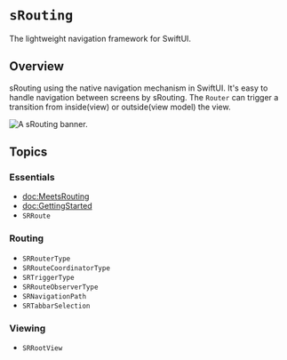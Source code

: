 # ``sRouting``

The lightweight navigation framework for SwiftUI.

## Overview

sRouting using the native navigation mechanism in SwiftUI.
It's easy to handle navigation between screens by sRouting.
The `Router` can trigger a transition from inside(view) or outside(view model) the view.

![A sRouting banner.](srouting_banner.png)

## Topics

### Essentials
- <doc:MeetsRouting>
- <doc:GettingStarted>
- ``SRRoute``

### Routing

- ``SRRouterType``
- ``SRRouteCoordinatorType``
- ``SRTriggerType``
- ``SRRouteObserverType``
- ``SRNavigationPath``
- ``SRTabbarSelection``

### Viewing

- ``SRRootView``
